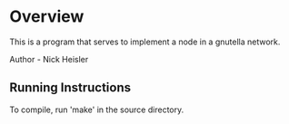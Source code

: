 # Overview

This is a program that serves to implement a node in a gnutella network.


Author - Nick Heisler

## Running Instructions

To compile, run 'make' in the source directory.